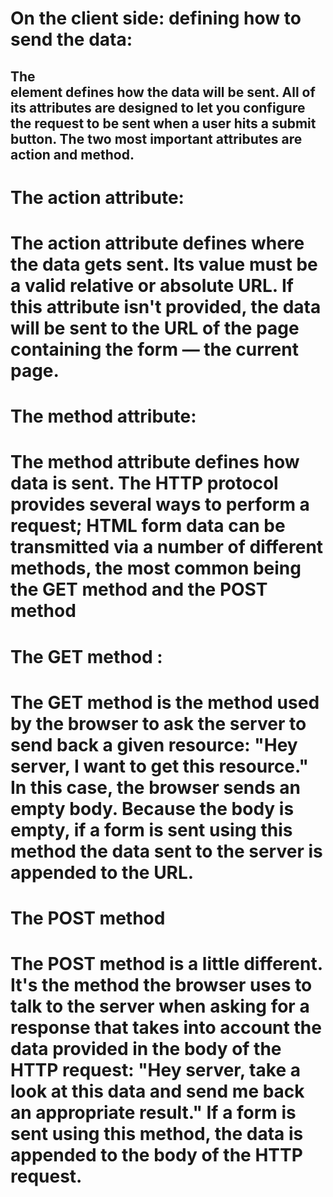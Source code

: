 # On the client side: defining how to send the data:
## The <form> element defines how the data will be sent. All of its attributes are designed to let you configure the request to be sent when a user hits a submit button. The two most important attributes are action and method.
# The action attribute: 
# The action attribute defines where the data gets sent. Its value must be a valid relative or absolute URL. If this attribute isn't provided, the data will be sent to the URL of the page containing the form — the current page.
# The method attribute:
# The method attribute defines how data is sent. The HTTP protocol provides several ways to perform a request; HTML form data can be transmitted via a number of different methods, the most common being the GET method and the POST method
# The GET method :
# The GET method is the method used by the browser to ask the server to send back a given resource: "Hey server, I want to get this resource." In this case, the browser sends an empty body. Because the body is empty, if a form is sent using this method the data sent to the server is appended to the URL.
# The POST method
# The POST method is a little different. It's the method the browser uses to talk to the server when asking for a response that takes into account the data provided in the body of the HTTP request: "Hey server, take a look at this data and send me back an appropriate result." If a form is sent using this method, the data is appended to the body of the HTTP request.